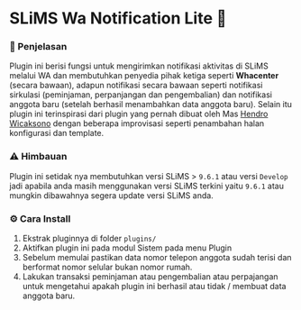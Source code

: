 # SLiMS Wa Notification Lite 💨
### 🤲 Penjelasan
Plugin ini berisi fungsi untuk mengirimkan notifikasi aktivitas di SLiMS melalui WA dan membutuhkan penyedia pihak ketiga seperti **Whacenter** (secara bawaan), adapun notifikasi secara bawaan seperti notifikasi sirkulasi (peminjaman, perpanjangan dan pengembalian) dan notifikasi anggota baru (setelah berhasil menambahkan data anggota baru). Selain itu plugin ini terinspirasi dari plugin yang pernah dibuat oleh Mas [Hendro Wicaksono](https://github.com/hendrowicaksono/Simple-WA-Notif-for-Circulation) dengan beberapa improvisasi seperti penambahan halan konfigurasi dan template.

### ⚠️ Himbauan
Plugin ini setidak nya membutuhkan versi SLiMS > ```9.6.1``` atau versi ```Develop``` jadi apabila anda masih menggunakan versi SLiMS terkini yaitu ```9.6.1``` atau mungkin dibawahnya segera update versi SLiMS anda.

### ⚙️ Cara Install 
1. Ekstrak pluginnya di folder ```plugins/```
2. Aktifkan plugin ini pada modul Sistem pada menu Plugin
3. Sebelum memulai pastikan data nomor telepon anggota sudah terisi dan berformat nomor selular bukan nomor rumah.
3. Lakukan transaksi peminjaman atau pengembalian atau perpajangan untuk mengetahui apakah plugin ini berhasil atau tidak / membuat data anggota baru.
